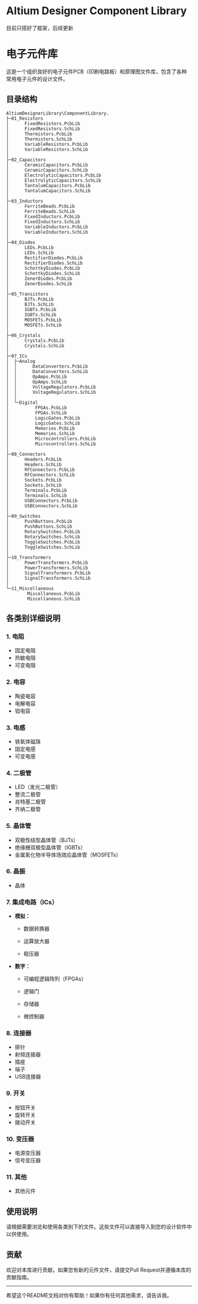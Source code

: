 # Altium Designer Component Library
目前只搭好了框架，后续更新

# 电子元件库

这是一个组织良好的电子元件PCB（印刷电路板）和原理图文件库，包含了各种常用电子元件的设计文件。

## 目录结构

```
AltiumDesignerLibrary\ComponentLibrary.
├─01_Resistors
│      FixedResistors.PcbLib
│      FixedResistors.SchLib
│      Thermistors.PcbLib
│      Thermistors.SchLib
│      VariableResistors.PcbLib
│      VariableResistors.SchLib
│
├─02_Capacitors
│      CeramicCapacitors.PcbLib
│      CeramicCapacitors.SchLib
│      ElectrolyticCapacitors.PcbLib
│      ElectrolyticCapacitors.SchLib
│      TantalumCapacitors.PcbLib
│      TantalumCapacitors.SchLib
│
├─03_Inductors
│      FerriteBeads.PcbLib
│      FerriteBeads.SchLib
│      FixedInductors.PcbLib
│      FixedInductors.SchLib
│      VariableInductors.PcbLib
│      VariableInductors.SchLib
│
├─04_Diodes
│      LEDs.PcbLib
│      LEDs.SchLib
│      RectifierDiodes.PcbLib
│      RectifierDiodes.SchLib
│      SchottkyDiodes.PcbLib
│      SchottkyDiodes.SchLib
│      ZenerDiodes.PcbLib
│      ZenerDiodes.SchLib
│
├─05_Transistors
│      BJTs.PcbLib
│      BJTs.SchLib
│      IGBTs.PcbLib
│      IGBTs.SchLib
│      MOSFETs.PcbLib
│      MOSFETs.SchLib
│
├─06_Crystals
│      Crystals.PcbLib
│      Crystals.SchLib
│
├─07_ICs
│  ├─Analog
│  │      DataConverters.PcbLib
│  │      DataConverters.SchLib
│  │      OpAmps.PcbLib
│  │      OpAmps.SchLib
│  │      VoltageRegulators.PcbLib
│  │      VoltageRegulators.SchLib
│  │
│  └─Digital
│          FPGAs.PcbLib
│          FPGAs.SchLib
│          LogicGates.PcbLib
│          LogicGates.SchLib
│          Memories.PcbLib
│          Memories.SchLib
│          Microcontrollers.PcbLib
│          Microcontrollers.SchLib
│
├─08_Connectors
│      Headers.PcbLib
│      Headers.SchLib
│      RFConnectors.PcbLib
│      RFConnectors.SchLib
│      Sockets.PcbLib
│      Sockets.SchLib
│      Terminals.PcbLib
│      Terminals.SchLib
│      USBConnectors.PcbLib
│      USBConnectors.SchLib
│
├─09_Switches
│      PushButtons.PcbLib
│      PushButtons.SchLib
│      RotarySwitches.PcbLib
│      RotarySwitches.SchLib
│      ToggleSwitches.PcbLib
│      ToggleSwitches.SchLib
│
├─10_Transformers
│      PowerTransformers.PcbLib
│      PowerTransformers.SchLib
│      SignalTransformers.PcbLib
│      SignalTransformers.SchLib
│
└─11_Miscellaneous
        Miscellaneous.PcbLib
        Miscellaneous.SchLib
```

## 各类别详细说明

### 1. 电阻

- 固定电阻
- 热敏电阻
- 可变电阻

### 2. 电容

- 陶瓷电容
- 电解电容
- 钽电容

### 3. 电感

- 铁氧体磁珠
- 固定电感
- 可变电感

### 4. 二极管

- LED（发光二极管）
- 整流二极管
- 肖特基二极管
- 齐纳二极管

### 5. 晶体管

- 双极性结型晶体管（BJTs）
- 绝缘栅双极型晶体管（IGBTs）
- 金属氧化物半导体场效应晶体管（MOSFETs）

### 6. 晶振

- 晶体

### 7. 集成电路（ICs）

- **模拟：**

  - 数据转换器

  - 运算放大器

  - 稳压器

- **数字：**

  - 可编程逻辑阵列（FPGAs）

  - 逻辑门

  - 存储器

  - 微控制器

### 8. 连接器

- 排针
- 射频连接器
- 插座
- 端子
- USB连接器

### 9. 开关

- 按钮开关
- 旋转开关
- 拨动开关

### 10. 变压器

- 电源变压器
- 信号变压器

### 11. 其他

- 其他元件

## 使用说明
请根据需要浏览和使用各类别下的文件。这些文件可以直接导入到您的设计软件中以供使用。

## 贡献
欢迎对本库进行贡献。如果您有新的元件文件，请提交Pull Request并遵循本库的贡献指南。

---

希望这个README文档对你有帮助！如果你有任何其他需求，请告诉我。
